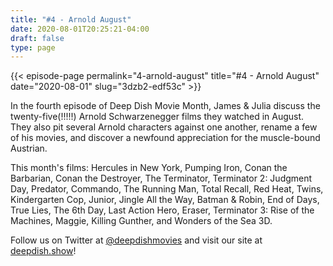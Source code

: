 ```yaml
---
title: "#4 - Arnold August"
date: 2020-08-01T20:25:21-04:00
draft: false
type: page
---
```


{{< episode-page permalink="4-arnold-august" title="#4 - Arnold August" date="2020-08-01" slug="3dzb2-edf53c" >}}

In the fourth episode of Deep Dish Movie Month, James & Julia discuss the twenty-five(!!!!!) Arnold Schwarzenegger films they watched in August. They also pit several Arnold characters against one another, rename a few of his movies, and discover a newfound appreciation for the muscle-bound Austrian.

This month's films: Hercules in New York, Pumping Iron, Conan the Barbarian, Conan the Destroyer, The Terminator, Terminator 2: Judgment Day, Predator, Commando, The Running Man, Total Recall, Red Heat, Twins, Kindergarten Cop, Junior, Jingle All the Way, Batman & Robin, End of Days, True Lies, The 6th Day, Last Action Hero, Eraser, Terminator 3: Rise of the Machines, Maggie, Killing Gunther, and Wonders of the Sea 3D.

Follow us on Twitter at [@deepdishmovies](https://twitter.com/deepdishmovies) and visit our site at [deepdish.show](https://www.deepdish.show)!